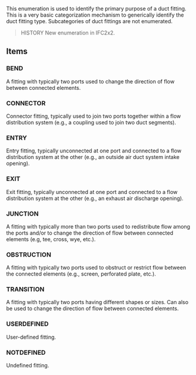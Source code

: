 This enumeration is used to identify the primary purpose of a duct fitting. This is a very basic categorization mechanism to generically identify the duct fitting type. Subcategories of duct fittings are not enumerated.

<!-- end of short definition -->


> HISTORY New enumeration in IFC2x2.

## Items

### BEND
A fitting with typically two ports used to change the direction of flow between connected elements.

### CONNECTOR
Connector fitting, typically used to join two ports together within a flow distribution system (e.g., a coupling used to join two duct segments).

### ENTRY
Entry fitting, typically unconnected at one port and connected to a flow distribution system at the other (e.g., an outside air duct system intake opening).

### EXIT
Exit fitting, typically unconnected at one port and connected to a flow distribution system at the other (e.g., an exhaust air discharge opening).

### JUNCTION
A fitting with typically more than two ports used to redistribute flow among the ports and/or to change the direction of flow between connected elements (e.g, tee, cross, wye, etc.).

### OBSTRUCTION
A fitting with typically two ports used to obstruct or restrict flow between the connected elements (e.g., screen, perforated plate, etc.).

### TRANSITION
A fitting with typically two ports having different shapes or sizes. Can also be used to change the direction of flow between connected elements.

### USERDEFINED
User-defined fitting.

### NOTDEFINED
Undefined fitting.
